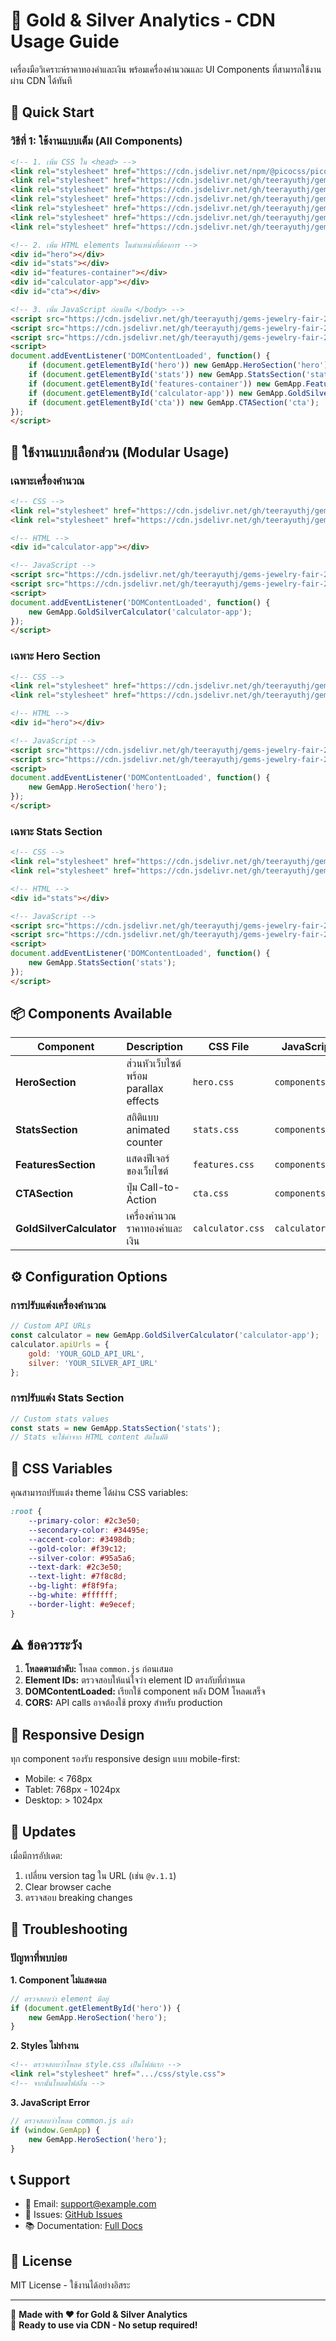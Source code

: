 # 🥇 Gold & Silver Analytics - CDN Usage Guide

เครื่องมือวิเคราะห์ราคาทองคำและเงิน พร้อมเครื่องคำนวณและ UI Components ที่สามารถใช้งานผ่าน CDN ได้ทันที

## 🚀 Quick Start

### วิธีที่ 1: ใช้งานแบบเต็ม (All Components)

```html
<!-- 1. เพิ่ม CSS ใน <head> -->
<link rel="stylesheet" href="https://cdn.jsdelivr.net/npm/@picocss/pico@2/css/pico.min.css">
<link rel="stylesheet" href="https://cdn.jsdelivr.net/gh/teerayuthj/gems-jewelry-fair-2025@v.1.0/css/style.css">
<link rel="stylesheet" href="https://cdn.jsdelivr.net/gh/teerayuthj/gems-jewelry-fair-2025@v.1.0/css/hero.css">
<link rel="stylesheet" href="https://cdn.jsdelivr.net/gh/teerayuthj/gems-jewelry-fair-2025@v.1.0/css/stats.css">
<link rel="stylesheet" href="https://cdn.jsdelivr.net/gh/teerayuthj/gems-jewelry-fair-2025@v.1.0/css/features.css">
<link rel="stylesheet" href="https://cdn.jsdelivr.net/gh/teerayuthj/gems-jewelry-fair-2025@v.1.0/css/cta.css">
<link rel="stylesheet" href="https://cdn.jsdelivr.net/gh/teerayuthj/gems-jewelry-fair-2025@v.1.0/css/calculator.css">

<!-- 2. เพิ่ม HTML elements ในตำแหน่งที่ต้องการ -->
<div id="hero"></div>
<div id="stats"></div>
<div id="features-container"></div>
<div id="calculator-app"></div>
<div id="cta"></div>

<!-- 3. เพิ่ม JavaScript ก่อนปิด </body> -->
<script src="https://cdn.jsdelivr.net/gh/teerayuthj/gems-jewelry-fair-2025@v.1.0/scripts/common.js"></script>
<script src="https://cdn.jsdelivr.net/gh/teerayuthj/gems-jewelry-fair-2025@v.1.0/scripts/components.js"></script>
<script src="https://cdn.jsdelivr.net/gh/teerayuthj/gems-jewelry-fair-2025@v.1.0/scripts/calculator.js"></script>
<script>
document.addEventListener('DOMContentLoaded', function() {
    if (document.getElementById('hero')) new GemApp.HeroSection('hero');
    if (document.getElementById('stats')) new GemApp.StatsSection('stats');
    if (document.getElementById('features-container')) new GemApp.FeaturesSection('features-container');
    if (document.getElementById('calculator-app')) new GemApp.GoldSilverCalculator('calculator-app');
    if (document.getElementById('cta')) new GemApp.CTASection('cta');
});
</script>
```

## 🎯 ใช้งานแบบเลือกส่วน (Modular Usage)

### เฉพาะเครื่องคำนวณ

```html
<!-- CSS -->
<link rel="stylesheet" href="https://cdn.jsdelivr.net/gh/teerayuthj/gems-jewelry-fair-2025@v.1.0/css/style.css">
<link rel="stylesheet" href="https://cdn.jsdelivr.net/gh/teerayuthj/gems-jewelry-fair-2025@v.1.0/css/calculator.css">

<!-- HTML -->
<div id="calculator-app"></div>

<!-- JavaScript -->
<script src="https://cdn.jsdelivr.net/gh/teerayuthj/gems-jewelry-fair-2025@v.1.0/scripts/common.js"></script>
<script src="https://cdn.jsdelivr.net/gh/teerayuthj/gems-jewelry-fair-2025@v.1.0/scripts/calculator.js"></script>
<script>
document.addEventListener('DOMContentLoaded', function() {
    new GemApp.GoldSilverCalculator('calculator-app');
});
</script>
```

### เฉพาะ Hero Section

```html
<!-- CSS -->
<link rel="stylesheet" href="https://cdn.jsdelivr.net/gh/teerayuthj/gems-jewelry-fair-2025@v.1.0/css/style.css">
<link rel="stylesheet" href="https://cdn.jsdelivr.net/gh/teerayuthj/gems-jewelry-fair-2025@v.1.0/css/hero.css">

<!-- HTML -->
<div id="hero"></div>

<!-- JavaScript -->
<script src="https://cdn.jsdelivr.net/gh/teerayuthj/gems-jewelry-fair-2025@v.1.0/scripts/common.js"></script>
<script src="https://cdn.jsdelivr.net/gh/teerayuthj/gems-jewelry-fair-2025@v.1.0/scripts/components.js"></script>
<script>
document.addEventListener('DOMContentLoaded', function() {
    new GemApp.HeroSection('hero');
});
</script>
```

### เฉพาะ Stats Section

```html
<!-- CSS -->
<link rel="stylesheet" href="https://cdn.jsdelivr.net/gh/teerayuthj/gems-jewelry-fair-2025@v.1.0/css/style.css">
<link rel="stylesheet" href="https://cdn.jsdelivr.net/gh/teerayuthj/gems-jewelry-fair-2025@v.1.0/css/stats.css">

<!-- HTML -->
<div id="stats"></div>

<!-- JavaScript -->
<script src="https://cdn.jsdelivr.net/gh/teerayuthj/gems-jewelry-fair-2025@v.1.0/scripts/common.js"></script>
<script src="https://cdn.jsdelivr.net/gh/teerayuthj/gems-jewelry-fair-2025@v.1.0/scripts/components.js"></script>
<script>
document.addEventListener('DOMContentLoaded', function() {
    new GemApp.StatsSection('stats');
});
</script>
```

## 📦 Components Available

| Component | Description | CSS File | JavaScript |
|-----------|-------------|----------|------------|
| **HeroSection** | ส่วนหัวเว็บไซต์พร้อม parallax effects | `hero.css` | `components.js` |
| **StatsSection** | สถิติแบบ animated counter | `stats.css` | `components.js` |
| **FeaturesSection** | แสดงฟีเจอร์ของเว็บไซต์ | `features.css` | `components.js` |
| **CTASection** | ปุ่ม Call-to-Action | `cta.css` | `components.js` |
| **GoldSilverCalculator** | เครื่องคำนวณราคาทองคำและเงิน | `calculator.css` | `calculator.js` |

## ⚙️ Configuration Options

### การปรับแต่งเครื่องคำนวณ

```javascript
// Custom API URLs
const calculator = new GemApp.GoldSilverCalculator('calculator-app');
calculator.apiUrls = {
    gold: 'YOUR_GOLD_API_URL',
    silver: 'YOUR_SILVER_API_URL'
};
```

### การปรับแต่ง Stats Section

```javascript
// Custom stats values
const stats = new GemApp.StatsSection('stats');
// Stats จะใช้ค่าจาก HTML content อัตโนมัติ
```

## 🎨 CSS Variables

คุณสามารถปรับแต่ง theme ได้ผ่าน CSS variables:

```css
:root {
    --primary-color: #2c3e50;
    --secondary-color: #34495e;
    --accent-color: #3498db;
    --gold-color: #f39c12;
    --silver-color: #95a5a6;
    --text-dark: #2c3e50;
    --text-light: #7f8c8d;
    --bg-light: #f8f9fa;
    --bg-white: #ffffff;
    --border-light: #e9ecef;
}
```

## ⚠️ ข้อควรระวัง

1. **โหลดตามลำดับ:** โหลด `common.js` ก่อนเสมอ
2. **Element IDs:** ตรวจสอบให้แน่ใจว่า element ID ตรงกับที่กำหนด
3. **DOMContentLoaded:** เรียกใช้ component หลัง DOM โหลดเสร็จ
4. **CORS:** API calls อาจต้องใช้ proxy สำหรับ production

## 📱 Responsive Design

ทุก component รองรับ responsive design แบบ mobile-first:
- Mobile: < 768px
- Tablet: 768px - 1024px  
- Desktop: > 1024px

## 🔄 Updates

เมื่อมีการอัปเดต:
1. เปลี่ยน version tag ใน URL (เช่น `@v.1.1`)
2. Clear browser cache
3. ตรวจสอบ breaking changes

## 🐛 Troubleshooting

### ปัญหาที่พบบ่อย

**1. Component ไม่แสดงผล**
```javascript
// ตรวจสอบว่า element มีอยู่
if (document.getElementById('hero')) {
    new GemApp.HeroSection('hero');
}
```

**2. Styles ไม่ทำงาน**
```html
<!-- ตรวจสอบว่าโหลด style.css เป็นไฟล์แรก -->
<link rel="stylesheet" href=".../css/style.css">
<!-- จากนั้นโหลดไฟล์อื่น -->
```

**3. JavaScript Error**
```javascript
// ตรวจสอบว่าโหลด common.js แล้ว
if (window.GemApp) {
    new GemApp.HeroSection('hero');
}
```

## 📞 Support

- 📧 Email: support@example.com
- 🐛 Issues: [GitHub Issues](https://github.com/teerayuthj/gems-jewelry-fair-2025/issues)
- 📚 Documentation: [Full Docs](https://docs.example.com)

## 📄 License

MIT License - ใช้งานได้อย่างอิสระ

---

💎 **Made with ❤️ for Gold & Silver Analytics**  
🚀 **Ready to use via CDN - No setup required!**